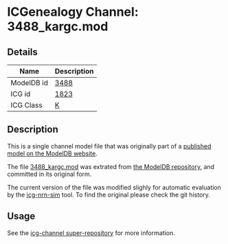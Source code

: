 # ICGenealogy Channel: 3488\_kargc.mod

## Details

Name | Description
---- | -----------
ModelDB id | [3488](http://senselab.med.yale.edu/ModelDB/ShowModel.cshtml?model=3488)
ICG id | [1823](http://icg.neurotheory.ox.ac.uk/channels/1/1823)
ICG Class | [K](http://icg.neurotheory.ox.ac.uk/channels/1)

## Description

This is a single channel model file that was originally part of a [published model on the ModelDB website](http://senselab.med.yale.edu/ModelDB/ShowModel.cshtml?model=3488).


The file [3488\_kargc.mod](3488_kargc.mod) was extrated from [the ModelDB repository](http://senselab.med.yale.edu/ModelDB/ShowModel.cshtml?model=3488), and committed in its original form.

The current version of the file was modified slighly for automatic evaluation by the [icg-nrn-sim](https://github.com/icgenealogy/icg-nrn-sim) tool. To find the original please check the git history.


## Usage

See the [icg-channel super-repository](https://github.com/icgenealogy/icg-channels) for more information.